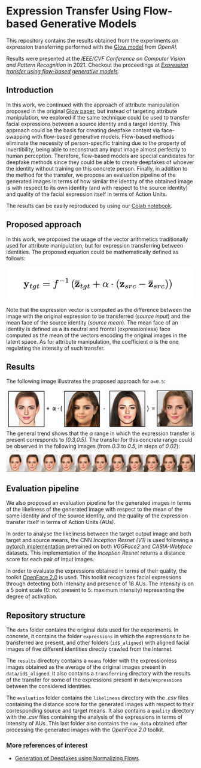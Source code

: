 # Expression Transfer Using Flow-based Generative Models

This repository contains the results obtained from the experiments on expression transferring performed with the [Glow model](https://github.com/openai/glow) from *OpenAI*.

Results were presented at the *IEEE/CVF Conference on Computer Vision and Pattern Recognition* in 2021. Checkout the proceedings at [*Expression transfer using flow-based generative models*](https://openaccess.thecvf.com/content/CVPR2021W/WMF/papers/Valenzuela_Expression_Transfer_Using_Flow-Based_Generative_Models_CVPRW_2021_paper.pdf).

## Introduction

In this work, we continued with the approach of attribute manipulation proposed in the original [Glow paper](https://arxiv.org/abs/1807.03039), but instead of targeting attribute manipulation, we explored if the same technique could be used to transfer facial expressions between a source identity and a target identity. This approach could be the basis for creating deepfake content via face-swapping with flow-based generative models. Flow-based methods eliminate the necessity of person-specific training due to the property of invertibility, being able to reconstruct any input image almost perfectly to human perception. Therefore, flow-based models are special candidates for deepfake methods since they could be able to create deepfakes of whoever the identity without training on this concrete person. Finally, in addition to the method for the transfer, we propose an evaluation pipeline of the generated images in terms of how similar the identity of the obtained image is with respect to its own identity (and with respect to the source identity) and quality of the facial expression itself in terms of Action Units.

The results can be easily reproduced by using our [Colab notebook](https://colab.research.google.com/drive/11npIn2RwZrQf7LIoOg548VvoDafzp2cz?authuser=1).

## Proposed approach
In this work, we proposed the usage of the vector arithmetics traditionally used for attribute manipulation, but for expression transferring between identities. The proposed equation could be mathematically defined as follows:

![alt text](https://github.com/aandvalenzuela/normalizing-flows/blob/main/results/transformation.png)

Note that the expression vector is computed as the difference between the image with the original expression to be transferred (*source input*) and the mean face of the source identity (*source mean*). The mean face of an identity is defined as a its neutral and frontal (expressionless) face computed as the mean of the vectors encoding the original images in the latent space. As for attribute manipulation, the coefficient *α* is the one regulating the intensity of such transfer.

## Results
The following image illustrates the proposed approach for ```α=0.5```:

![alt text](https://github.com/aandvalenzuela/normalizing-flows/blob/main/results/schema.png)
The general trend shows that the *α* range in which the expression transfer is present corresponds to *[0.3,0.5]*. The transfer for this concrete range could be observed in the following images (from *0.3* to *0.5*, in steps of *0.02*):

![alt text](https://github.com/aandvalenzuela/normalizing-flows/blob/main/results/transferring/expression5/emma.png)

## Evaluation pipeline
We also proposed an evaluation pipeline for the generated images in terms of the likeliness of the generated image with respect to the mean of the same identity and of the source identity, and the quality of the expression transfer itself in terms of Action Units (AUs).

In order to analyse the likeliness between the target output image and both target and source means, the CNN *Inception Resnet (V1)* is used following a [pytorch implementation](https://github.com/timesler/facenet-pytorch) pretrained on both *VGGFace2* and *CASIA-Webface* datasets. This implementation of the *Inception Resnet* returns a distance score for each pair of input images.

In order to evaluate the expressions obtained in terms of their quality, the toolkit [OpenFace 2.0](https://github.com/TadasBaltrusaitis/OpenFace) is used.
This toolkit recognizes facial expressions through detecting both intensity and presence of 18 AUs. The intensity is on a 5 point scale (0: not present to 5: maximum intensity) representing the degree of activation.


## Repository structure
The ```data``` folder contains the original data used for the experiments. In concrete, it contains the folder ```expressions``` in which the expressions to be transferred are present, and other folders (```id$_aligned```) with aligned facial images of five different identities directly crawled from the Internet.

The ```results``` directory contains a ```means``` folder with the expressionless images obtained as the average of the original images present in ```data/id$_aligned```. It also contains a ```transferring``` directory with the results of the transfer for some of the expressions present in ```data/expressions``` between the considered identities.

The ```evaluation``` folder contains the ```likeliness``` directory with the *.csv* files containing the distance score for the generated images with respect to their corresponding source and target means. It also contains a ```quality``` directory with the *.csv* files containing the analysis of the expressions in terms of intensity of AUs. This last folder also contains the ```raw_data``` obtained after processing the generated images with the *OpenFace 2.0* toolkit.

### More references of interest

* [Generation of Deepfakes using Normalizing Flows](https://repositori.upf.edu/handle/10230/46360).
